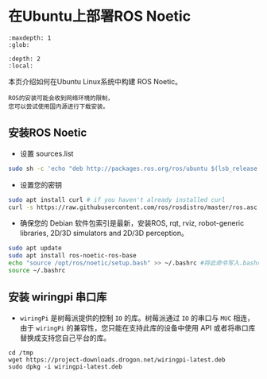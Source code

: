 # 在Ubuntu上部署ROS Noetic

```{toctree}
:maxdepth: 1
:glob:
```

```{contents} 目录
:depth: 2
:local:
```

本页介绍如何在Ubuntu Linux系统中构建 ROS Noetic。

```{note}
ROS的安装可能会收到网络环境的限制，
您可以尝试使用国内源进行下载安装。
```



安装ROS Noetic
------------------------

* 设置 sources.list

```bash
sudo sh -c 'echo "deb http://packages.ros.org/ros/ubuntu $(lsb_release -sc) main" > /etc/apt/sources.list.d/ros-latest.list'
```

* 设置您的密钥

```bash
sudo apt install curl # if you haven't already installed curl
curl -s https://raw.githubusercontent.com/ros/rosdistro/master/ros.asc | sudo apt-key add -
```



* 确保您的 Debian 软件包索引是最新，安装ROS, rqt, rviz, robot-generic libraries, 2D/3D simulators and 2D/3D perception。

```bash
sudo apt update
sudo apt install ros-noetic-ros-base
echo "source /opt/ros/noetic/setup.bash" >> ~/.bashrc #将此命令写入.bashrc，每次启动终端会自动运行
source ~/.bashrc
```

## 安装 wiringpi 串口库

- `wiringPi` 是树莓派提供的控制 `IO` 的库。树莓派通过 `IO` 的串口与 `MUC` 相连，由于 `wiringPi` 的兼容性，您只能在支持此库的设备中使用 API 或者将串口库替换成支持您自己平台的库。

```
cd /tmp
wget https://project-downloads.drogon.net/wiringpi-latest.deb
sudo dpkg -i wiringpi-latest.deb
```


